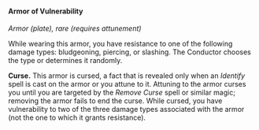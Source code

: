 #### Armor of Vulnerability
<!-- markdownlint-disable link-image-reference-definitions -->
[_metadata_:item_name]:- "Armor of Vulnerability"
[_metadata_:item_type]:- "Armor"
[_metadata_:armor_type]:- "plate"
[_metadata_:ac_modifier]:- "depends on armor type"
[_metadata_:armor_modification]:- "true"
[_metadata_:item_is_worn]:- "true"
[_metadata_:item_is_worn_body_part]:- "same as base armor"
[_metadata_:item_rarity]:- "rare"
[_metadata_:item_cursed]:- "true"
[_metadata_:requires_attunement]:- "true"
[_metadata_:requires_attunement_by_alignment]:- "any"
[_metadata_:requires_attunement_by_ancestry]:- "any"
[_metadata_:requires_attunement_by_class]:- "any"
[_metadata_:requires_attunement_by_spellcaster]:- "false"
[_metadata_:added_resistances]:- "one of bludgeoning, piercing, slashing"
[_metadata_:added_vulnerabilities]:- "two of bludgeoning, piercing, slashing"
<!-- markdownlint-disable-next-line no-emphasis-as-heading -->
_Armor (plate), rare (requires attunement)_

While wearing this armor, you have resistance to one of the following damage types: bludgeoning, piercing, or slashing.
The Conductor chooses the type or determines it randomly.

**Curse.**
This armor is cursed, a fact that is revealed only when an _Identify_ spell is cast on the armor or you attune to it.
Attuning to the armor curses you until you are targeted by the _Remove Curse_ spell or similar magic; removing the armor fails to end the curse.
While cursed, you have vulnerability to two of the three damage types associated with the armor (not the one to which it grants resistance).
